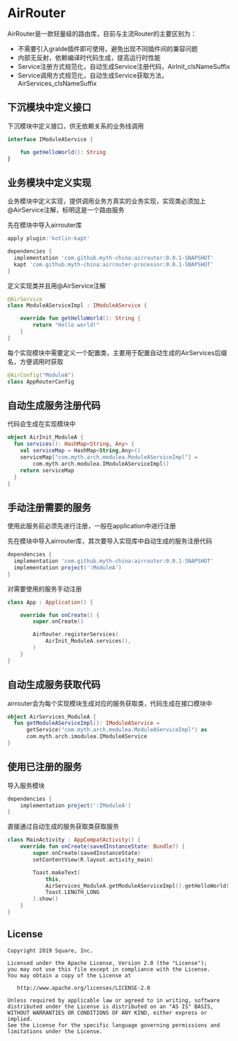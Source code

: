 AirRouter
======

AirRouter是一款轻量级的路由库，目前与主流Router的主要区别为：

* 不需要引入gralde插件即可使用，避免出现不同插件间的兼容问题
* 内部无反射，依赖编译时代码生成，提高运行时性能
* Service注册方式规范化，自动生成Service注册代码，AirInit_clsNameSuffix
* Service调用方式规范化，自动生成Service获取方法，AirServices_clsNameSuffix


下沉模块中定义接口
---------
下沉模块中定义接口，供无依赖关系的业务线调用

```kotlin
interface IModuleAService {

    fun getHelloWorld(): String
}
```


业务模块中定义实现
----------------

业务模块中定义实现，提供调用业务方真实的业务实现，实现类必须加上@AirService注解，标明这是一个路由服务

先在模块中导入airrouter库

```groovy
apply plugin:'kotlin-kapt'

dependencies {
  implementation 'com.github.myth-china:airrouter:0.0.1-SNAPSHOT'
  kapt 'com.github.myth-china:airrouter-processor:0.0.1-SNAPSHOT'
}
```

定义实现类并且用@AirService注解

```kotlin
@AirService
class ModuleAServiceImpl : IModuleAService {

    override fun getHelloWorld(): String {
        return "Hello world!"
    }
}
```

每个实现模块中需要定义一个配置类，主要用于配置自动生成的AirServices后缀名，方便调用时获取

```kotlin
@AirConfig("ModuleA")
class AppRouterConfig
```


自动生成服务注册代码
------------

代码会生成在实现模块中

```kotlin
object AirInit_ModuleA {
  fun services(): HashMap<String, Any> {
    val serviceMap = HashMap<String,Any>()
    serviceMap["com.myth.arch.modulea.ModuleAServiceImpl"] =
        com.myth.arch.modulea.IModuleAServiceImpl()
    return serviceMap
  }
}
```


手动注册需要的服务
------------

使用此服务前必须先进行注册，一般在application中进行注册

先在模块中导入airrouter库，其次要导入实现库中自动生成的服务注册代码

```groovy
dependencies {
  implementation 'com.github.myth-china:airrouter:0.0.1-SNAPSHOT'
  implementation project(':ModuleA')
}
```

对需要使用的服务手动注册

```kotlin
class App : Application() {

    override fun onCreate() {
        super.onCreate()

        AirRouter.registerServices(
            AirInit_ModuleA.services(),
        )
    }
}
```


自动生成服务获取代码
------------

airrouter会为每个实现模块生成对应的服务获取类，代码生成在接口模块中

```kotlin
object AirServices_ModuleA {
  fun getModuleAServiceImpl(): IModuleAService =
      getService("com.myth.arch.modulea.ModuleAServiceImpl") as
      com.myth.arch.imodulea.IModuleAService
}
```


使用已注册的服务
------------

导入服务模块

```groovy
dependencies {
    implementation project(':IModuleA')
}
```

直接通过自动生成的服务获取类获取服务

```kotlin
class MainActivity : AppCompatActivity() {
    override fun onCreate(savedInstanceState: Bundle?) {
        super.onCreate(savedInstanceState)
        setContentView(R.layout.activity_main)

        Toast.makeText(
            this,
            AirServices_ModuleA.getModuleAServiceImpl().getHelloWorld(),
            Toast.LENGTH_LONG
        ).show()
    }
}
```


License
-------

```
Copyright 2019 Square, Inc.

Licensed under the Apache License, Version 2.0 (the "License");
you may not use this file except in compliance with the License.
You may obtain a copy of the License at

   http://www.apache.org/licenses/LICENSE-2.0

Unless required by applicable law or agreed to in writing, software
distributed under the License is distributed on an "AS IS" BASIS,
WITHOUT WARRANTIES OR CONDITIONS OF ANY KIND, either express or implied.
See the License for the specific language governing permissions and
limitations under the License.
